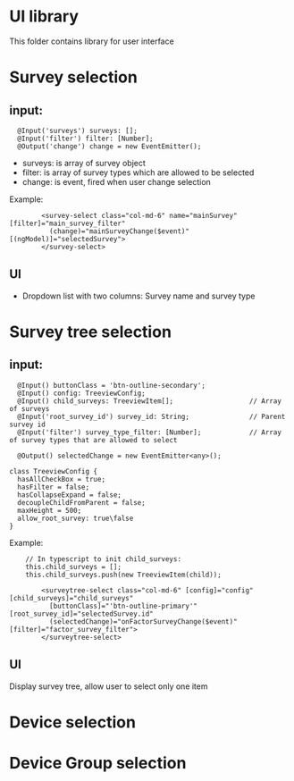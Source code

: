 # UI library
This folder contains library for user interface



# Survey selection
## input: 
``` code
  @Input('surveys') surveys: [];
  @Input('filter') filter: [Number];
  @Output('change') change = new EventEmitter();
```

- surveys: is array of survey object
- filter: is array of survey types which are allowed to be selected
- change: is event, fired when user change selection

Example:

```
        <survey-select class="col-md-6" name="mainSurvey" [filter]="main_survey_filter"
          (change)="mainSurveyChange($event)" [(ngModel)]="selectedSurvey">
        </survey-select>
```

## UI
- Dropdown list with two columns: Survey name and survey type


# Survey tree selection
## input: 
```
  @Input() buttonClass = 'btn-outline-secondary';
  @Input() config: TreeviewConfig;
  @Input() child_surveys: TreeviewItem[];                   // Array of surveys
  @Input('root_survey_id') survey_id: String;               // Parent survey id
  @Input('filter') survey_type_filter: [Number];            // Array of survey types that are allowed to select

  @Output() selectedChange = new EventEmitter<any>();
```

```
class TreeviewConfig {
  hasAllCheckBox = true;
  hasFilter = false;
  hasCollapseExpand = false;
  decoupleChildFromParent = false;
  maxHeight = 500;
  allow_root_survey: true\false
}
```

Example:

```
    // In typescript to init child_surveys:
    this.child_surveys = [];
    this.child_surveys.push(new TreeviewItem(child));
```

```
        <surveytree-select class="col-md-6" [config]="config" [child_surveys]="child_surveys" 
          [buttonClass]="'btn-outline-primary'" [root_survey_id]="selectedSurvey.id" 
          (selectedChange)="onFactorSurveyChange($event)" [filter]="factor_survey_filter">
        </surveytree-select>
```

## UI
Display survey tree, allow user to select only one item


# Device selection


# Device Group selection
